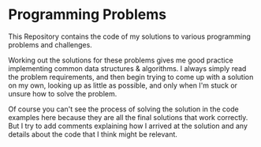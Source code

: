 # Programming Problems

This Repository contains the code of my solutions to various programming problems
and challenges.

Working out the solutions for these problems gives me good practice implementing
common data structures & algorithms.  I always simply read the problem
requirements, and then begin trying to come up with a solution on my own,
looking up as little as possible, and only when I'm stuck or unsure how to
solve the problem.

Of course you can't see the process of solving the solution in the code examples
here because they are all the final solutions that work correctly.  But I try to
add comments explaining how I arrived at the solution and any details about the
code that I think might be relevant.